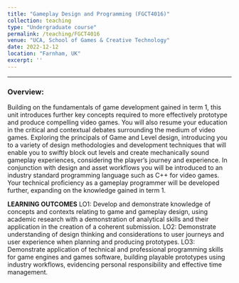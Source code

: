 ```yaml
---
title: "Gameplay Design and Programming (FGCT4016)"
collection: teaching
type: "Undergraduate course"
permalink: /teaching/FGCT4016
venue: "UCA, School of Games & Creative Technology"
date: 2022-12-12
location: "Farnham, UK"
excerpt: ''
---
```



---
### Overview:
Building on the fundamentals of game development gained in term 1, this 
unit introduces further key concepts required to more effectively prototype 
and produce compelling video games. You will also resume your 
education in the critical and contextual debates surrounding the medium 
of video games.
Exploring the principals of Game and Level design, introducing you to a 
variety of design methodologies and development techniques that will 
enable you to swiftly block out levels and create mechanically sound 
gameplay experiences, considering the player’s journey and experience.
In conjunction with design and asset workflows you will be introduced to 
an industry standard programming language such as C++ for video 
games. Your technical proficiency as a gameplay programmer will be 
developed further, expanding on the knowledge gained in term 1.

**LEARNING OUTCOMES**
LO1: Develop and demonstrate knowledge of concepts and contexts 
relating to game and gameplay design, using academic research with a 
demonstration of analytical skills and their application in the creation of a 
coherent submission.
LO2: Demonstrate understanding of design thinking and considerations 
to user journeys and user experience when planning and producing 
prototypes.
LO3: Demonstrate application of technical and professional programming 
skills for game engines and games software, building playable prototypes 
using industry workflows, evidencing personal responsibility and effective 
time management.


